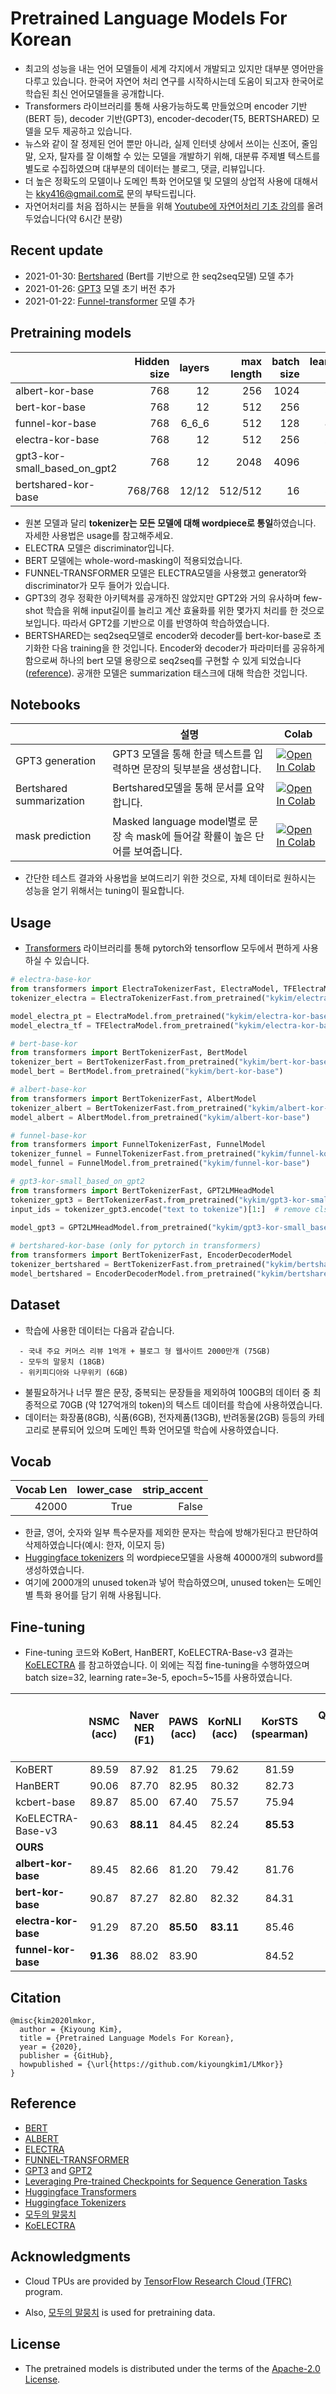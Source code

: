 # Pretrained Language Models For Korean

* 최고의 성능을 내는 언어 모델들이 세계 각지에서 개발되고 있지만 대부분 영어만을 다루고 있습니다. 한국어 자연어 처리 연구를 시작하시는데 도움이 되고자 한국어로 학습된 최신 언어모델들을 공개합니다. 
* Transformers 라이브러리를 통해 사용가능하도록 만들었으며 encoder 기반(BERT 등), decoder 기반(GPT3), encoder-decoder(T5, BERTSHARED) 모델을 모두 제공하고 있습니다.
* 뉴스와 같이 잘 정제된 언어 뿐만 아니라, 실제 인터넷 상에서 쓰이는 신조어, 줄임말, 오자, 탈자를 잘 이해할 수 있는 모델을 개발하기 위해, 대분류 주제별 텍스트를 별도로 수집하였으며 대부분의 데이터는 블로그, 댓글, 리뷰입니다.
* 더 높은 정확도의 모델이나 도메인 특화 언어모델 및  모델의 상업적 사용에 대해서는 kky416@gmail.com로 문의 부탁드립니다.
* 자연어처리를 처음 접하시는 분들을 위해 [Youtube에 자연어처리 기초 강의](https://www.youtube.com/watch?v=Z201jwWo-xs&list=PLrLEKGJAgXxL-R9IqDH7HANWXRsS900tF&ab_channel=Ready-To-UseTech)를 올려두었습니다(약 6시간 분량)

## Recent update
* 2021-01-30: [Bertshared](https://arxiv.org/abs/1907.12461) (Bert를 기반으로 한 seq2seq모델) 모델 추가
* 2021-01-26: [GPT3](https://github.com/openai/gpt-3) 모델 초기 버전 추가
* 2021-01-22: [Funnel-transformer](https://github.com/laiguokun/Funnel-Transformer) 모델 추가

## Pretraining models

|                                     | Hidden size      | layers     |max length  | batch size | learning rate | training steps |
| --------------------------------    |----------------: | ---------: | ---------: | ---------: | ------------: | -------------: |
| albert-kor-base                     |              768 |         12 |        256 |       1024 |          5e-4 |           0.9M |
| bert-kor-base                       |              768 |         12 |        512 |        256 |          1e-4 |           1.9M |
| funnel-kor-base                     |              768 |      6_6_6 |        512 |        128 |          8e-5 |           0.9M |
| electra-kor-base                    |              768 |         12 |        512 |        256 |          2e-4 |           1.9M |
| gpt3-kor-small_based_on_gpt2        |              768 |         12 |       2048 |       4096 |          1e-2 |            10K |
| bertshared-kor-base                 |          768/768 |      12/12 |     512/512 |        16 |          5e-5 |            20K |

* 원본 모델과 달리 **tokenizer는 모든 모델에 대해 wordpiece로 통일**하였습니다. 자세한 사용법은 usage를 참고해주세요.
* ELECTRA 모델은 discriminator입니다.
* BERT 모델에는 whole-word-masking이 적용되었습니다.
* FUNNEL-TRANSFORMER 모델은 ELECTRA모델을 사용했고 generator와 discriminator가 모두 들어가 있습니다.
* GPT3의 경우 정확한 아키텍쳐를 공개하진 않았지만 GPT2와 거의 유사하며 few-shot 학습을 위해 input길이를 늘리고 계산 효율화를 위한 몇가지 처리를 한 것으로 보입니다. 따라서 GPT2를 기반으로 이를 반영하여 학습하였습니다.
* BERTSHARED는 seq2seq모델로 encoder와 decoder를 bert-kor-base로 초기화한 다음 training을 한 것입니다. Encoder와 decoder가 파라미터를 공유하게 함으로써 하나의 bert 모델 용량으로 seq2seq를 구현할 수 있게 되었습니다 ([reference](https://arxiv.org/abs/1907.12461)). 공개한 모델은 summarization 태스크에 대해 학습한 것입니다.

## Notebooks
|    |  설명  | Colab  |
| ---| ------| ----- |
| GPT3 generation            |   GPT3 모델을 통해 한글 텍스트를 입력하면 문장의 뒷부분을 생성합니다.                |         [![Open In Colab](https://colab.research.google.com/assets/colab-badge.svg)](https://colab.research.google.com/github/kiyoungkim1/LMkor/blob/main/notebooks/gpt3_text_generation.ipynb) |
| Bertshared summarization   |   Bertshared모델을 통해 문서를 요약합니다.                                    |         [![Open In Colab](https://colab.research.google.com/assets/colab-badge.svg)](https://colab.research.google.com/github/kiyoungkim1/LMkor/blob/main/notebooks/summarization_with_bertshared.ipynb) |
| mask prediction            |   Masked language model별로 문장 속 mask에 들어갈 확률이 높은 단어를 보여줍니다.   |        [![Open In Colab](https://colab.research.google.com/assets/colab-badge.svg)](https://colab.research.google.com/github/kiyoungkim1/LMkor/blob/main/notebooks/mask_prediction.ipynb) |

* 간단한 테스트 결과와 사용법을 보여드리기 위한 것으로, 자체 데이터로 원하시는 성능을 얻기 위해서는 tuning이 필요합니다.

## Usage
* [Transformers](https://github.com/huggingface/transformers) 라이브러리를 통해 pytorch와 tensorflow 모두에서 편하게 사용하실 수 있습니다.

```python
# electra-base-kor
from transformers import ElectraTokenizerFast, ElectraModel, TFElectraModel
tokenizer_electra = ElectraTokenizerFast.from_pretrained("kykim/electra-kor-base")

model_electra_pt = ElectraModel.from_pretrained("kykim/electra-kor-base")    # pytorch
model_electra_tf = TFElectraModel.from_pretrained("kykim/electra-kor-base")  # tensorflow

# bert-base-kor
from transformers import BertTokenizerFast, BertModel
tokenizer_bert = BertTokenizerFast.from_pretrained("kykim/bert-kor-base")
model_bert = BertModel.from_pretrained("kykim/bert-kor-base")

# albert-base-kor
from transformers import BertTokenizerFast, AlbertModel
tokenizer_albert = BertTokenizerFast.from_pretrained("kykim/albert-kor-base")
model_albert = AlbertModel.from_pretrained("kykim/albert-kor-base")

# funnel-base-kor
from transformers import FunnelTokenizerFast, FunnelModel
tokenizer_funnel = FunnelTokenizerFast.from_pretrained("kykim/funnel-kor-base")
model_funnel = FunnelModel.from_pretrained("kykim/funnel-kor-base")

# gpt3-kor-small_based_on_gpt2
from transformers import BertTokenizerFast, GPT2LMHeadModel
tokenizer_gpt3 = BertTokenizerFast.from_pretrained("kykim/gpt3-kor-small_based_on_gpt2")
input_ids = tokenizer_gpt3.encode("text to tokenize")[1:]  # remove cls token
        
model_gpt3 = GPT2LMHeadModel.from_pretrained("kykim/gpt3-kor-small_based_on_gpt2")

# bertshared-kor-base (only for pytorch in transformers)
from transformers import BertTokenizerFast, EncoderDecoderModel
tokenizer_bertshared = BertTokenizerFast.from_pretrained("kykim/bertshared-kor-base")
model_bertshared = EncoderDecoderModel.from_pretrained("kykim/bertshared-kor-base")
```

## Dataset

* 학습에 사용한 데이터는 다음과 같습니다.
  
```
  - 국내 주요 커머스 리뷰 1억개 + 블로그 형 웹사이트 2000만개 (75GB)
  - 모두의 말뭉치 (18GB)
  - 위키피디아와 나무위키 (6GB)
```

* 불필요하거나 너무 짤은 문장, 중복되는 문장들을 제외하여 100GB의 데이터 중 최종적으로 70GB (약 127억개의 token)의 텍스트 데이터를 학습에 사용하였습니다.   
* 데이터는 화장품(8GB), 식품(6GB), 전자제품(13GB), 반려동물(2GB) 등등의 카테고리로 분류되어 있으며 도메인 특화 언어모델 학습에 사용하였습니다.

## Vocab
| Vocab Len | lower_case    | strip_accent  |
| --------: | ------------: | ------------: |
|     42000 |         True  |         False |


* 한글, 영어, 숫자와 일부 특수문자를 제외한 문자는 학습에 방해가된다고 판단하여 삭제하였습니다(예시: 한자, 이모지 등)
* [Huggingface tokenizers](https://github.com/huggingface/tokenizers) 의 wordpiece모델을  사용해 40000개의 subword를 생성하였습니다.   
* 여기에 2000개의 unused token과 넣어 학습하였으며, unused token는 도메인 별 특화 용어를 담기 위해 사용됩니다.

## Fine-tuning
* Fine-tuning 코드와 KoBert, HanBERT, KoELECTRA-Base-v3 결과는 [KoELECTRA](https://github.com/monologg/KoELECTRA) 를 참고하였습니다. 이 외에는 직접 fine-tuning을 수행하였으며 batch size=32, learning rate=3e-5, epoch=5~15를 사용하였습니다.

|                       | **NSMC**<br/>(acc) | **Naver NER**<br/>(F1) | **PAWS**<br/>(acc) | **KorNLI**<br/>(acc) | **KorSTS**<br/>(spearman) | **Question Pair**<br/>(acc) |  **Korean-Hate-Speech (Dev)**<br/>(F1) |
| :-------------------- | :----------------: | :--------------------: | :----------------: | :------------------: | :-----------------------: | :-------------------------: | :-----------------------------------:  |
| KoBERT                |       89.59        |         87.92          |       81.25        |        79.62         |           81.59           |            94.85            |                  66.21                 |
| HanBERT               |       90.06        |         87.70          |       82.95        |        80.32         |           82.73           |            94.72            |                  68.32                 |
| kcbert-base           |       89.87        |         85.00          |       67.40        |        75.57         |           75.94           |            93.93            |                **68.78**               |
| KoELECTRA-Base-v3     |       90.63        |       **88.11**        |       84.45        |        82.24         |         **85.53**         |            95.25            |                  67.61                 |
|**OURS**|
| **albert-kor-base**   |       89.45        |         82.66          |       81.20        |        79.42         |           81.76           |            94.59            |                  65.44                 |
| **bert-kor-base**     |       90.87        |         87.27          |       82.80        |        82.32         |           84.31           |            95.25            |                  68.45                 |
| **electra-kor-base**  |       91.29        |         87.20          |     **85.50**      |      **83.11**       |           85.46           |          **95.78**          |                  66.03                 |
| **funnel-kor-base**   |     **91.36**      |         88.02          |       83.90        |                      |           84.52           |            95.51            |                  68.18                 |

## Citation

```
@misc{kim2020lmkor,
  author = {Kiyoung Kim},
  title = {Pretrained Language Models For Korean},
  year = {2020},
  publisher = {GitHub},
  howpublished = {\url{https://github.com/kiyoungkim1/LMkor}}
}
```

## Reference
* [BERT](https://github.com/google-research/bert)
* [ALBERT](https://github.com/google-research/albert)
* [ELECTRA](https://github.com/google-research/electra)
* [FUNNEL-TRANSFORMER](https://github.com/laiguokun/Funnel-Transformer)
* [GPT3](https://github.com/openai/gpt-3) and [GPT2](https://github.com/openai/gpt-2)
* [Leveraging Pre-trained Checkpoints for Sequence Generation Tasks](https://arxiv.org/abs/1907.12461)
* [Huggingface Transformers](https://github.com/huggingface/transformers)
* [Huggingface Tokenizers](https://github.com/huggingface/tokenizers)
* [모두의 말뭉치](https://corpus.korean.go.kr/)
* [KoELECTRA](https://github.com/monologg/KoELECTRA)

## Acknowledgments

* Cloud TPUs are provided by [TensorFlow Research Cloud (TFRC)](https://www.tensorflow.org/tfrc/) program.
  
* Also, [모두의 말뭉치](https://corpus.korean.go.kr/) is used for pretraining data.

## License

* The pretrained models is distributed under the terms of the [Apache-2.0 License](https://www.apache.org/licenses/LICENSE-2.0).
